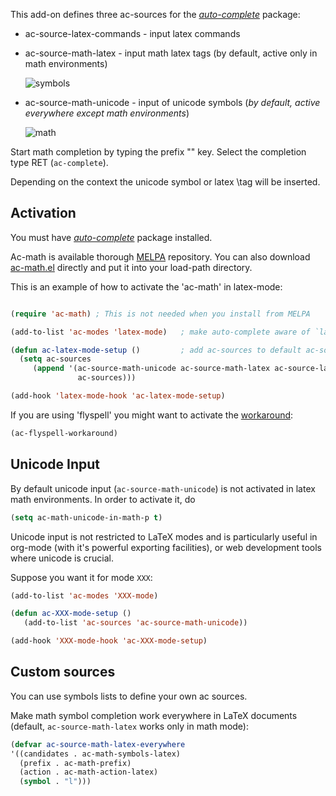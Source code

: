 This add-on defines three ac-sources for the *[auto-complete](https://github.com/auto-complete)* package:

 * ac-source-latex-commands		  - input latex commands 
 * ac-source-math-latex		 - input math latex tags  (by default, active only in math environments)

      ![symbols](https://raw.github.com/vitoshka/ac-math/master/img/latex-symbols.png)

 * ac-source-math-unicode - input of unicode symbols (_by default, active everywhere except math environments_)

      ![math](https://raw.github.com/vitoshka/ac-math/master/img/unicode-math.png)

Start math completion by typing the prefix "\" key. Select the completion type RET (`ac-complete`).

Depending on the context the unicode symbol or latex \tag will be inserted.

## Activation ##

You must have  *[auto-complete](https://github.com/auto-complete)* package installed.

Ac-math is available thorough [MELPA](http://melpa.milkbox.net/) repository. You can also download [ac-math.el](https://raw.github.com/vitoshka/ac-math/master/ac-math.el) directly
and put it into your load-path directory.

This is an example of how to activate the 'ac-math' in latex-mode:

```lisp

(require 'ac-math) ; This is not needed when you install from MELPA

(add-to-list 'ac-modes 'latex-mode)   ; make auto-complete aware of `latex-mode`

(defun ac-latex-mode-setup ()         ; add ac-sources to default ac-sources
  (setq ac-sources
     (append '(ac-source-math-unicode ac-source-math-latex ac-source-latex-commands)
               ac-sources)))

(add-hook 'latex-mode-hook 'ac-latex-mode-setup)
```

If you are using 'flyspell' you might want to activate the [workaround](http://www.emacswiki.org/emacs/AutoComplete#toc6):
```lisp
(ac-flyspell-workaround)
```

## Unicode Input ##

By default unicode input (`ac-source-math-unicode`) is not activated in latex math environments. In order to activate it, do
 
```lisp
(setq ac-math-unicode-in-math-p t)
```

Unicode input is not restricted to LaTeX modes and is particularly useful in org-mode (with it's powerful exporting facilities), or web development tools where unicode is crucial.


Suppose you want it for  mode `XXX`:

```lisp
(add-to-list 'ac-modes 'XXX-mode)

(defun ac-XXX-mode-setup ()
   (add-to-list 'ac-sources 'ac-source-math-unicode))

(add-hook 'XXX-mode-hook 'ac-XXX-mode-setup)
```


## Custom sources ##

You can use symbols lists to define your own ac sources. 

Make math symbol completion work everywhere in LaTeX documents (default, `ac-source-math-latex` works only in math mode):

```lisp
(defvar ac-source-math-latex-everywhere
'((candidates . ac-math-symbols-latex)
  (prefix . ac-math-prefix)
  (action . ac-math-action-latex)
  (symbol . "l")))
```
